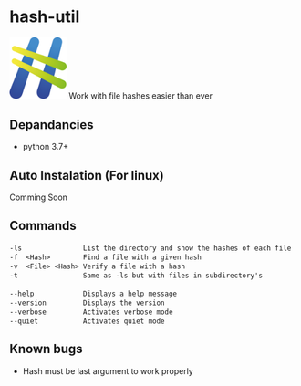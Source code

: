 # hash-util
<img src="https://raw.githubusercontent.com/Proactive-Development/Logos/main/hash-util/hash-util.png" width=100>
Work with file hashes easier than ever

## Depandancies
- python 3.7+

## Auto Instalation (For linux)
Comming Soon

## Commands
```
-ls               List the directory and show the hashes of each file
-f  <Hash>        Find a file with a given hash
-v  <File> <Hash> Verify a file with a hash
-t                Same as -ls but with files in subdirectory's

--help            Displays a help message
--version         Displays the version
--verbose         Activates verbose mode
--quiet           Activates quiet mode
```

## Known bugs
- Hash must be last argument to work properly
